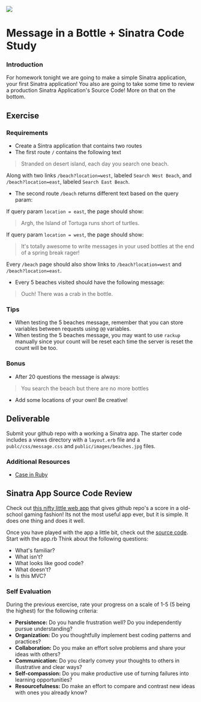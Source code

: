 <!--
Creator: JP Barela
Market: Den
-->

![](https://ga-dash.s3.amazonaws.com/production/assets/logo-9f88ae6c9c3871690e33280fcf557f33.png)

# Message in a Bottle + Sinatra Code Study

### Introduction

For homework tonight we are going to make a simple Sinatra application, your first Sinatra application! You also are going to take some time to review a production Sinatra Application's Source Code! More on that on the bottom.

## Exercise

### Requirements

- Create a Sintra application that contains two routes
- The first route ``/`` contains the following text 

> Stranded on desert island, each day you search one beach.

Along with two links ``/beach?location=west``, labeled ``Search West Beach``, and ``/beach?location=east``, labeled ``Search East Beach``. 
- The second route ``/beach`` returns different text based on the query param:

If query param ``location = east``, the page should show:

> Argh, the Island of Tortuga runs short of turtles.

If query param ``location = west``, the page should show:

> It's totally awesome to write messages in your used bottles at the end of a spring break rager!

Every ``/beach`` page should also show links to ``/beach?location=west`` and ``/beach?location=east``. 

- Every 5 beaches visited should have the following message:

> Ouch! There was a crab in the bottle.

### Tips 

- When testing the 5 beaches message, remember that you can store variables between requests using ``@@`` variables. 
- When testing the 5 beaches message, you may want to use ``rackup`` manually since your count will be reset each time the server is reset the count will be too.

### Bonus 

- After 20 questions the message is always: 

> You search the beach but there are no more bottles

- Add some locations of your own! Be creative!

## Deliverable

Submit your github repo with a working a Sinatra app. The starter code includes a views directory with a ``layout.erb`` file and a ``publc/css/message.css`` and ``public/images/beaches.jpg`` files.

### Additional Resources

- [Case in Ruby](http://ruby-doc.org/docs/keywords/1.9/Object.html#method-i-case)

## Sinatra App Source Code Review

Check out [this nifty little web app](http://gitscore.herokuapp.com/) that gives github repo's a score in a old-school gaming fashion! Its not the most useful app ever, but it is simple. It does one thing and does it well.

Once you have played with the app a little bit, check out the [source code](https://github.com/leereilly/github-high-scores). Start with the app.rb Think about the following questions:
- What's familiar?
- What isn't?
- What looks like good code?
- What doesn't?
- Is this MVC?


### Self Evaluation

During the previous exercise, rate your progress on a scale of 1-5 (5 being the highest) for the following criteria:

- **Persistence:** Do you handle frustration well? Do you independently pursue understanding?
- **Organization:** Do you thoughtfully implement best coding patterns and practices?
- **Collaboration:** Do you make an effort solve problems and share your ideas with others?
- **Communication:** Do you clearly convey your thoughts to others in illustrative and clear ways?
- **Self-compassion:** Do you make productive use of turning failures into learning opportunities?
- **Resourcefulness:** Do make an effort to compare and contrast new ideas with ones you already know?
